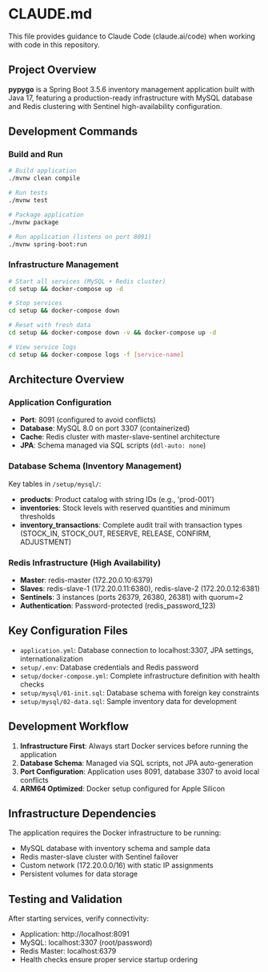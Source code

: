 # CLAUDE.md

This file provides guidance to Claude Code (claude.ai/code) when working with code in this repository.

## Project Overview

**pypygo** is a Spring Boot 3.5.6 inventory management application built with Java 17, featuring a production-ready infrastructure with MySQL database and Redis clustering with Sentinel high-availability configuration.

## Development Commands

### Build and Run
```bash
# Build application
./mvnw clean compile

# Run tests
./mvnw test

# Package application
./mvnw package

# Run application (listens on port 8091)
./mvnw spring-boot:run
```

### Infrastructure Management
```bash
# Start all services (MySQL + Redis cluster)
cd setup && docker-compose up -d

# Stop services
cd setup && docker-compose down

# Reset with fresh data
cd setup && docker-compose down -v && docker-compose up -d

# View service logs
cd setup && docker-compose logs -f [service-name]
```

## Architecture Overview

### Application Configuration
- **Port**: 8091 (configured to avoid conflicts)
- **Database**: MySQL 8.0 on port 3307 (containerized)
- **Cache**: Redis cluster with master-slave-sentinel architecture
- **JPA**: Schema managed via SQL scripts (`ddl-auto: none`)

### Database Schema (Inventory Management)
Key tables in `/setup/mysql/`:
- **products**: Product catalog with string IDs (e.g., 'prod-001')
- **inventories**: Stock levels with reserved quantities and minimum thresholds
- **inventory_transactions**: Complete audit trail with transaction types (STOCK_IN, STOCK_OUT, RESERVE, RELEASE, CONFIRM, ADJUSTMENT)

### Redis Infrastructure (High Availability)
- **Master**: redis-master (172.20.0.10:6379)
- **Slaves**: redis-slave-1 (172.20.0.11:6380), redis-slave-2 (172.20.0.12:6381)
- **Sentinels**: 3 instances (ports 26379, 26380, 26381) with quorum=2
- **Authentication**: Password-protected (redis_password_123)

## Key Configuration Files

- `application.yml`: Database connection to localhost:3307, JPA settings, internationalization
- `setup/.env`: Database credentials and Redis password
- `setup/docker-compose.yml`: Complete infrastructure definition with health checks
- `setup/mysql/01-init.sql`: Database schema with foreign key constraints
- `setup/mysql/02-data.sql`: Sample inventory data for development

## Development Workflow

1. **Infrastructure First**: Always start Docker services before running the application
2. **Database Schema**: Managed via SQL scripts, not JPA auto-generation
3. **Port Configuration**: Application uses 8091, database 3307 to avoid local conflicts
4. **ARM64 Optimized**: Docker setup configured for Apple Silicon

## Infrastructure Dependencies

The application requires the Docker infrastructure to be running:
- MySQL database with inventory schema and sample data
- Redis master-slave cluster with Sentinel failover
- Custom network (172.20.0.0/16) with static IP assignments
- Persistent volumes for data storage

## Testing and Validation

After starting services, verify connectivity:
- Application: http://localhost:8091
- MySQL: localhost:3307 (root/password)
- Redis Master: localhost:6379
- Health checks ensure proper service startup ordering
